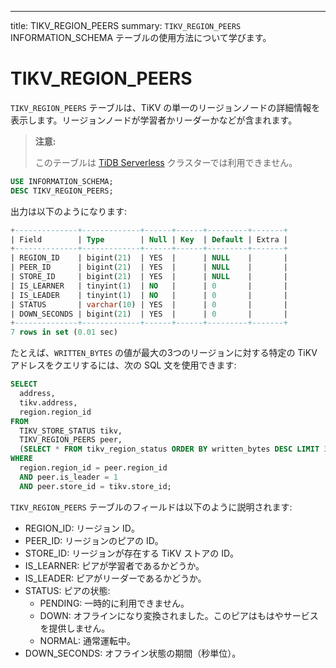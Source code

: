 ---
title: TIKV_REGION_PEERS
summary: `TIKV_REGION_PEERS` INFORMATION_SCHEMA テーブルの使用方法について学びます。

# TIKV_REGION_PEERS

`TIKV_REGION_PEERS` テーブルは、TiKV の単一のリージョンノードの詳細情報を表示します。リージョンノードが学習者かリーダーかなどが含まれます。

> **注意:**
>
> このテーブルは [TiDB Serverless](https://docs.pingcap.com/tidbcloud/select-cluster-tier#tidb-serverless) クラスターでは利用できません。

```sql
USE INFORMATION_SCHEMA;
DESC TIKV_REGION_PEERS;
```

出力は以下のようになります:

```sql
+--------------+-------------+------+------+---------+-------+
| Field        | Type        | Null | Key  | Default | Extra |
+--------------+-------------+------+------+---------+-------+
| REGION_ID    | bigint(21)  | YES  |      | NULL    |       |
| PEER_ID      | bigint(21)  | YES  |      | NULL    |       |
| STORE_ID     | bigint(21)  | YES  |      | NULL    |       |
| IS_LEARNER   | tinyint(1)  | NO   |      | 0       |       |
| IS_LEADER    | tinyint(1)  | NO   |      | 0       |       |
| STATUS       | varchar(10) | YES  |      | 0       |       |
| DOWN_SECONDS | bigint(21)  | YES  |      | 0       |       |
+--------------+-------------+------+------+---------+-------+
7 rows in set (0.01 sec)
```

たとえば、`WRITTEN_BYTES` の値が最大の3つのリージョンに対する特定の TiKV アドレスをクエリするには、次の SQL 文を使用できます:

```sql
SELECT
  address,
  tikv.address,
  region.region_id
FROM
  TIKV_STORE_STATUS tikv,
  TIKV_REGION_PEERS peer,
  (SELECT * FROM tikv_region_status ORDER BY written_bytes DESC LIMIT 3) region
WHERE
  region.region_id = peer.region_id
  AND peer.is_leader = 1
  AND peer.store_id = tikv.store_id;
```

`TIKV_REGION_PEERS` テーブルのフィールドは以下のように説明されます:

* REGION_ID: リージョン ID。
* PEER_ID: リージョンのピアの ID。
* STORE_ID: リージョンが存在する TiKV ストアの ID。
* IS_LEARNER: ピアが学習者であるかどうか。
* IS_LEADER: ピアがリーダーであるかどうか。
* STATUS: ピアの状態:
    * PENDING: 一時的に利用できません。
    * DOWN: オフラインになり変換されました。このピアはもはやサービスを提供しません。
    * NORMAL: 通常運転中。
* DOWN_SECONDS: オフライン状態の期間（秒単位）。